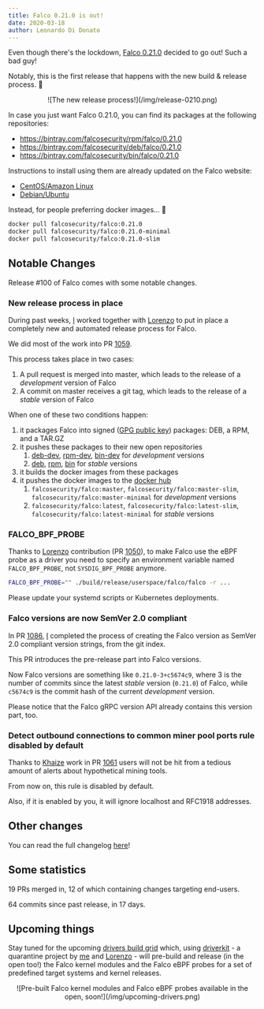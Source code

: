 ```yaml
---
title: Falco 0.21.0 is out!
date: 2020-03-18
author: Leonardo Di Donato
---
```


Even though there's the lockdown, [Falco 0.21.0](https://github.com/falcosecurity/falco/releases/tag/0.21.0) decided to go out!
Such a bad guy!

Notably, this is the first release that happens with the new build & release process. 🚀

<center>
![The new release process!](/img/release-0210.png)
</center>

In case you just want Falco 0.21.0, you can find its packages at the following repositories:

- https://bintray.com/falcosecurity/rpm/falco/0.21.0
- https://bintray.com/falcosecurity/deb/falco/0.21.0
- https://bintray.com/falcosecurity/bin/falco/0.21.0

Instructions to install using them are already updated on the Falco website:

- [CentOS/Amazon Linux](https://falco.org/docs/installation/#centos-rhel-amazon-linux)
- [Debian/Ubuntu](https://falco.org/docs/installation/#debian-ubuntu)

Instead, for people preferring docker images... 🐳

```bash
docker pull falcosecurity/falco:0.21.0
docker pull falcosecurity/falco:0.21.0-minimal
docker pull falcosecurity/falco:0.21.0-slim
```

## Notable Changes

Release #100 of Falco comes with some notable changes.

### New release process in place

During past weeks, [I](https://github.com/leodido) worked together with [Lorenzo](https://github.com/fntlnz) to put in place a completely new and automated release process for Falco.

We did most of the work into PR [1059](https://github.com/falcosecurity/falco/pull/1059).


This process takes place in two cases:

1. A pull request is merged into master, which leads to the release of a _development_ version of Falco
2. A commit on master receives a git tag, which leads to the release of a _stable_ version of Falco


When one of these two conditions happen:

1. it packages Falco into signed ([GPG public key](https://falco.org/repo/falcosecurity-3672BA8F.asc)) packages: DEB, a RPM, and a TAR.GZ
2. it pushes these packages to their new open repositories
    1. [deb-dev](https://bintray.com/falcosecurity/deb-dev/falco), [rpm-dev](https://bintray.com/falcosecurity/rpm-dev/falco), [bin-dev](https://bintray.com/falcosecurity/bin-dev/falco) for _development_ versions
	1. [deb](https://bintray.com/falcosecurity/deb/falco), [rpm](https://bintray.com/falcosecurity/rpm/falco), [bin](https://bintray.com/falcosecurity/bin/falco) for _stable_ versions
3. it builds the docker images from these packages
4. it pushes the docker images to the [docker hub](https://hub.docker.com/r/falcosecurity/falco)
   1. `falcosecurity/falco:master`, `falcosecurity/falco:master-slim`, `falcosecurity/falco:master-minimal` for _development_ versions
   2. `falcosecurity/falco:latest`, `falcosecurity/falco:latest-slim`, `falcosecurity/falco:latest-minimal` for _stable_ versions

### FALCO_BPF_PROBE

Thanks to [Lorenzo](https://github.com/fntlnz) contribution (PR [1050](https://github.com/falcosecurity/falco/pull/1050)),
to make Falco use the eBPF probe as a driver you need to specify an environment variable named `FALCO_BPF_PROBE`, not `SYSDIG_BPF_PROBE` anymore.

```bash
FALCO_BPF_PROBE="" ./build/release/userspace/falco/falco -r ...
```

Please update your systemd scripts or Kubernetes deployments.

### Falco versions are now SemVer 2.0 compliant

In PR [1086](https://github.com/falcosecurity/falco/pull/1086), [I](https://github.com/leodido) completed the process of creating the Falco version as SemVer 2.0 compliant version strings, from the git index.

This PR introduces the pre-release part into Falco versions.

Now Falco versions are something like `0.21.0-3+c5674c9`, where 3 is the number of commits since the latest _stable_ version (`0.21.0`) of Falco, while `c5674c9` is the commit hash of the current _development_ version.

Please notice that the Falco gRPC version API already contains this version part, too.

### Detect outbound connections to common miner pool ports rule disabled by default

Thanks to [Khaize](https://github.com/Kaizhe) work in PR [1061](https://github.com/falcosecurity/falco/pull/1061) users will not be hit from a tedious amount of alerts about hypothetical mining tools.

From now on, this rule is disabled by default.

Also, if it is enabled by you, it will ignore localhost and RFC1918 addresses.

## Other changes

You can read the full changelog [here](https://github.com/falcosecurity/falco/blob/master/CHANGELOG.md)!

## Some statistics

19 PRs merged in, 12 of which containing changes targeting end-users.

64 commits since past release, in 17 days.

## Upcoming things

Stay tuned for the upcoming [drivers build grid](https://github.com/falcosecurity/test-infra/tree/master/driverkit) which, using [driverkit](https://github.com/falcosecurity/driverkit) - a quarantine project by [me](https://github.com/leodido) and [Lorenzo](https://github.com/fntlnz) - will pre-build and release (in the open too!) the Falco kernel modules and the Falco eBPF probes for a set of predefined target systems and kernel releases.

<center>
![Pre-built Falco kernel modules and Falco eBPF probes available in the open, soon!](/img/upcoming-drivers.png)
</center>
